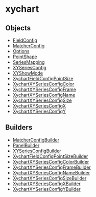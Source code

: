 # xychart

## Objects

 * <span class="badge object-type-class"></span> [FieldConfig](./object-FieldConfig.md)
 * <span class="badge object-type-class"></span> [MatcherConfig](./object-MatcherConfig.md)
 * <span class="badge object-type-class"></span> [Options](./object-Options.md)
 * <span class="badge object-type-enum"></span> [PointShape](./object-PointShape.md)
 * <span class="badge object-type-enum"></span> [SeriesMapping](./object-SeriesMapping.md)
 * <span class="badge object-type-class"></span> [XYSeriesConfig](./object-XYSeriesConfig.md)
 * <span class="badge object-type-enum"></span> [XYShowMode](./object-XYShowMode.md)
 * <span class="badge object-type-class"></span> [XychartFieldConfigPointSize](./object-XychartFieldConfigPointSize.md)
 * <span class="badge object-type-class"></span> [XychartXYSeriesConfigColor](./object-XychartXYSeriesConfigColor.md)
 * <span class="badge object-type-class"></span> [XychartXYSeriesConfigFrame](./object-XychartXYSeriesConfigFrame.md)
 * <span class="badge object-type-class"></span> [XychartXYSeriesConfigName](./object-XychartXYSeriesConfigName.md)
 * <span class="badge object-type-class"></span> [XychartXYSeriesConfigSize](./object-XychartXYSeriesConfigSize.md)
 * <span class="badge object-type-class"></span> [XychartXYSeriesConfigX](./object-XychartXYSeriesConfigX.md)
 * <span class="badge object-type-class"></span> [XychartXYSeriesConfigY](./object-XychartXYSeriesConfigY.md)
## Builders

 * <span class="badge builder"></span> [MatcherConfigBuilder](./builder-MatcherConfigBuilder.md)
 * <span class="badge builder"></span> [PanelBuilder](./builder-PanelBuilder.md)
 * <span class="badge builder"></span> [XYSeriesConfigBuilder](./builder-XYSeriesConfigBuilder.md)
 * <span class="badge builder"></span> [XychartFieldConfigPointSizeBuilder](./builder-XychartFieldConfigPointSizeBuilder.md)
 * <span class="badge builder"></span> [XychartXYSeriesConfigColorBuilder](./builder-XychartXYSeriesConfigColorBuilder.md)
 * <span class="badge builder"></span> [XychartXYSeriesConfigFrameBuilder](./builder-XychartXYSeriesConfigFrameBuilder.md)
 * <span class="badge builder"></span> [XychartXYSeriesConfigNameBuilder](./builder-XychartXYSeriesConfigNameBuilder.md)
 * <span class="badge builder"></span> [XychartXYSeriesConfigSizeBuilder](./builder-XychartXYSeriesConfigSizeBuilder.md)
 * <span class="badge builder"></span> [XychartXYSeriesConfigXBuilder](./builder-XychartXYSeriesConfigXBuilder.md)
 * <span class="badge builder"></span> [XychartXYSeriesConfigYBuilder](./builder-XychartXYSeriesConfigYBuilder.md)
